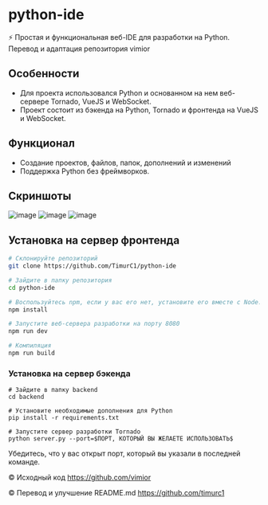 # python-ide
⚡ Простая и функциональная веб-IDE для разработки на Python. Перевод и адаптация репозитория vimior

## Особенности
- Для проекта использовался Python и основанном на нем веб-сервере Tornado, VueJS и WebSocket.
- Проект состоит из бэкенда на Python, Tornado и фронтенда на VueJS и WebSocket.
## Функционал
- Создание проектов, файлов, папок, дополнений и изменений
- Поддержка Python без фреймворков.
## Скриншоты
![image](doc/img/ide/code.png)
![image](doc/img/ide/complete.png)
![image](doc/img/ide/run.png)

## Установка на сервер фронтенда
``` bash
# Склонируйте репозиторий
git clone https://github.com/TimurC1/python-ide

# Зайдите в папку репозитория
cd python-ide

# Воспользуйтесь npm, если у вас его нет, установите его вместе с Node.js: https://nodejs.org/en/download/
npm install

# Запустите веб-сервера разработки на порту 8080
npm run dev

# Компиляция
npm run build 
```
### Установка на сервер бэкенда
```
# Зайдите в папку backend
cd backend

# Установите необходимые дополнения для Python
pip install -r requirements.txt

# Запустите сервер разработки Tornado
python server.py --port=$ПОРТ, КОТОРЫЙ ВЫ ЖЕЛАЕТЕ ИСПОЛЬЗОВАТЬ$
```
Убедитесь, что у вас открыт порт, который вы указали в последней команде.

© Исходный код https://github.com/vimior

© Перевод и улучшение README.md https://github.com/timurc1
